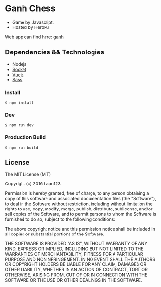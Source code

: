 # Ganh Chess
- Game by Javascript.
- Hosted by Heroku

Web app can find here: [ganh](https://haan123.github.io/ganh/)

## Dependencies && Technologies
- Nodejs
- [Socket](https://socket.io/)
- [Vuejs](https://vuejs.org/)
- [Sass](http://sass-lang.com/)

### Install
```
$ npm install
```

### Dev
```
$ npm run dev
```

### Production Build
```
$ npm run build
```

## License
The MIT License (MIT)

Copyright (c) 2016 haan123

Permission is hereby granted, free of charge, to any person obtaining a copy
of this software and associated documentation files (the "Software"), to deal
in the Software without restriction, including without limitation the rights
to use, copy, modify, merge, publish, distribute, sublicense, and/or sell
copies of the Software, and to permit persons to whom the Software is
furnished to do so, subject to the following conditions:

The above copyright notice and this permission notice shall be included in all
copies or substantial portions of the Software.

THE SOFTWARE IS PROVIDED "AS IS", WITHOUT WARRANTY OF ANY KIND, EXPRESS OR
IMPLIED, INCLUDING BUT NOT LIMITED TO THE WARRANTIES OF MERCHANTABILITY,
FITNESS FOR A PARTICULAR PURPOSE AND NONINFRINGEMENT. IN NO EVENT SHALL THE
AUTHORS OR COPYRIGHT HOLDERS BE LIABLE FOR ANY CLAIM, DAMAGES OR OTHER
LIABILITY, WHETHER IN AN ACTION OF CONTRACT, TORT OR OTHERWISE, ARISING FROM,
OUT OF OR IN CONNECTION WITH THE SOFTWARE OR THE USE OR OTHER DEALINGS IN THE
SOFTWARE.
